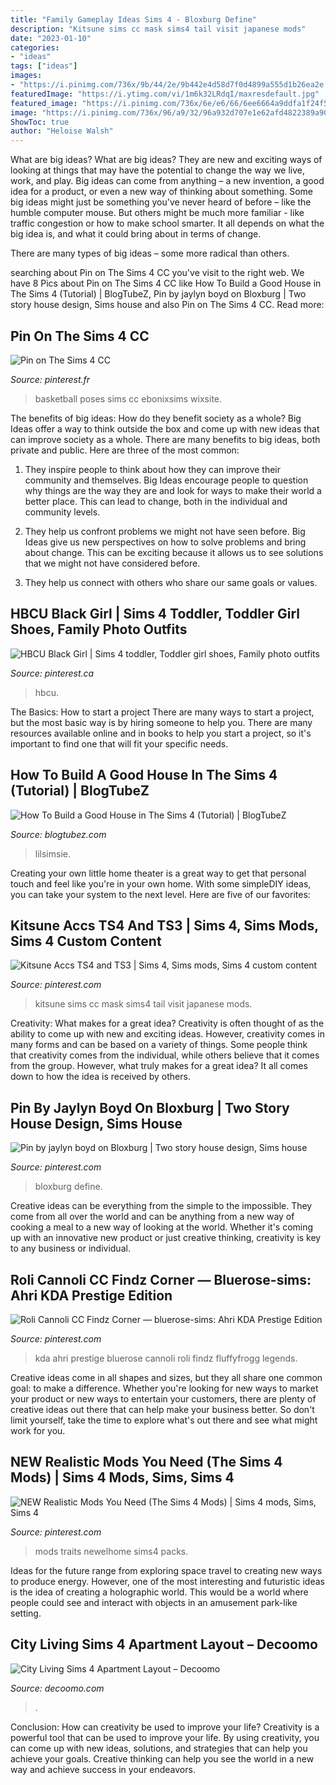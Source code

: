 ```yaml
---
title: "Family Gameplay Ideas Sims 4 - Bloxburg Define"
description: "Kitsune sims cc mask sims4 tail visit japanese mods"
date: "2023-01-10"
categories:
- "ideas"
tags: ["ideas"]
images:
- "https://i.pinimg.com/736x/9b/44/2e/9b442e4d58d7f0d4899a555d1b26ea2e.jpg"
featuredImage: "https://i.ytimg.com/vi/1m6k32LRdqI/maxresdefault.jpg"
featured_image: "https://i.pinimg.com/736x/6e/e6/66/6ee6664a9ddfa1f24f5958f49b0ea07c--basketball-poses.jpg"
image: "https://i.pinimg.com/736x/96/a9/32/96a932d707e1e62afd4822389a901d13.jpg"
ShowToc: true
author: "Heloise Walsh"
---
```



What are big ideas?
What are big ideas? They are new and exciting ways of looking at things that may have the potential to change the way we live, work, and play. Big ideas can come from anything – a new invention, a good idea for a product, or even a new way of thinking about something.
Some big ideas might just be something you've never heard of before – like the humble computer mouse. But others might be much more familiar - like traffic congestion or how to make school smarter. It all depends on what the big idea is, and what it could bring about in terms of change.

There are many types of big ideas – some more radical than others.

	

		
searching about Pin on The Sims 4 CC you've visit to the right web. We have 8 Pics about Pin on The Sims 4 CC like How To Build a Good House in The Sims 4 (Tutorial) | BlogTubeZ, Pin by jaylyn boyd on Bloxburg | Two story house design, Sims house and also Pin on The Sims 4 CC. Read more:
		
    
## Pin On The Sims 4 CC

<img loading=lazy src="https://i.pinimg.com/736x/6e/e6/66/6ee6664a9ddfa1f24f5958f49b0ea07c--basketball-poses.jpg" onerror="this.onerror=null;this.src='https://tse3.mm.bing.net/th?id=OIP.xTKqEc5_p3u4_9f677ZFBAHaGk&amp;pid=15.1';" alt="Pin on The Sims 4 CC">

_Source: pinterest.fr_

>basketball poses sims cc ebonixsims wixsite. 

	

The benefits of big ideas: How do they benefit society as a whole?
Big Ideas offer a way to think outside the box and come up with new ideas that can improve society as a whole. There are many benefits to big ideas, both private and public. Here are three of the most common: 
1) They inspire people to think about how they can improve their community and themselves. Big Ideas encourage people to question why things are the way they are and look for ways to make their world a better place. This can lead to change, both in the individual and community levels.

2) They help us confront problems we might not have seen before. Big Ideas give us new perspectives on how to solve problems and bring about change. This can be exciting because it allows us to see solutions that we might not have considered before.

3) They help us connect with others who share our same goals or values.

    
## HBCU Black Girl | Sims 4 Toddler, Toddler Girl Shoes, Family Photo Outfits

<img loading=lazy src="https://i.pinimg.com/736x/9b/44/2e/9b442e4d58d7f0d4899a555d1b26ea2e.jpg" onerror="this.onerror=null;this.src='https://tse4.mm.bing.net/th?id=OIP.yUA1a3LEXH6Jvbvdc8Jg_gHaLz&amp;pid=15.1';" alt="HBCU Black Girl | Sims 4 toddler, Toddler girl shoes, Family photo outfits">

_Source: pinterest.ca_

>hbcu. 

	

The Basics: How to start a project
There are many ways to start a project, but the most basic way is by hiring someone to help you. There are many resources available online and in books to help you start a project, so it's important to find one that will fit your specific needs.

    
## How To Build A Good House In The Sims 4 (Tutorial) | BlogTubeZ

<img loading=lazy src="https://i.ytimg.com/vi/1m6k32LRdqI/maxresdefault.jpg" onerror="this.onerror=null;this.src='https://tse2.mm.bing.net/th?id=OIP.VwwliFkkyPJXozbcZeTxSgHaEK&amp;pid=15.1';" alt="How To Build a Good House in The Sims 4 (Tutorial) | BlogTubeZ">

_Source: blogtubez.com_

>lilsimsie. 

	

Creating your own little home theater is a great way to get that personal touch and feel like you're in your own home. With some simpleDIY ideas, you can take your system to the next level. Here are five of our favorites: 

    
## Kitsune Accs TS4 And TS3 | Sims 4, Sims Mods, Sims 4 Custom Content

<img loading=lazy src="https://i.pinimg.com/736x/80/e7/a6/80e7a6ba629082676589b552116b173d.jpg" onerror="this.onerror=null;this.src='https://tse2.mm.bing.net/th?id=OIP.OYUG_oXtqUOZjjo-r4L0cgHaEo&amp;pid=15.1';" alt="Kitsune Accs TS4 and TS3 | Sims 4, Sims mods, Sims 4 custom content">

_Source: pinterest.com_

>kitsune sims cc mask sims4 tail visit japanese mods. 

	

Creativity: What makes for a great idea?
Creativity is often thought of as the ability to come up with new and exciting ideas. However, creativity comes in many forms and can be based on a variety of things. Some people think that creativity comes from the individual, while others believe that it comes from the group. However, what truly makes for a great idea? It all comes down to how the idea is received by others.

    
## Pin By Jaylyn Boyd On Bloxburg | Two Story House Design, Sims House

<img loading=lazy src="https://i.pinimg.com/736x/ac/b0/24/acb024809b2ac5dc52979c2bf5e10bd5.jpg" onerror="this.onerror=null;this.src='https://tse3.mm.bing.net/th?id=OIP.j-j9OTMN4OpEKUryRmg1fwHaHa&amp;pid=15.1';" alt="Pin by jaylyn boyd on Bloxburg | Two story house design, Sims house">

_Source: pinterest.com_

>bloxburg define. 

	

Creative ideas can be everything from the simple to the impossible. They come from all over the world and can be anything from a new way of cooking a meal to a new way of looking at the world. Whether it's coming up with an innovative new product or just creative thinking, creativity is key to any business or individual.

    
## Roli Cannoli CC Findz Corner — Bluerose-sims: Ahri KDA Prestige Edition

<img loading=lazy src="https://i.pinimg.com/736x/96/a9/32/96a932d707e1e62afd4822389a901d13.jpg" onerror="this.onerror=null;this.src='https://tse1.mm.bing.net/th?id=OIP.UN8-IlJPYEMBRxvnTv0pkQHaFj&amp;pid=15.1';" alt="Roli Cannoli CC Findz Corner — bluerose-sims: Ahri KDA Prestige Edition">

_Source: pinterest.com_

>kda ahri prestige bluerose cannoli roli findz fluffyfrogg legends. 

	

Creative ideas come in all shapes and sizes, but they all share one common goal: to make a difference. Whether you're looking for new ways to market your product or new ways to entertain your customers, there are plenty of creative ideas out there that can help make your business better. So don't limit yourself, take the time to explore what's out there and see what might work for you.

    
## NEW Realistic Mods You Need (The Sims 4 Mods) | Sims 4 Mods, Sims, Sims 4

<img loading=lazy src="https://i.pinimg.com/736x/5e/a3/ba/5ea3bad920afa41f0192612b0df581e0.jpg" onerror="this.onerror=null;this.src='https://tse3.mm.bing.net/th?id=OIP.q1P6R2tuP4gFB7fHBJPN9wHaLH&amp;pid=15.1';" alt="NEW Realistic Mods You Need (The Sims 4 Mods) | Sims 4 mods, Sims, Sims 4">

_Source: pinterest.com_

>mods traits newelhome sims4 packs. 

	

Ideas for the future range from exploring space travel to creating new ways to produce energy. However, one of the most interesting and futuristic ideas is the idea of creating a holographic world. This would be a world where people could see and interact with objects in an amusement park-like setting.

    
## City Living Sims 4 Apartment Layout – Decoomo

<img loading=lazy src="https://i.pinimg.com/originals/31/49/0a/31490a363ff916e625c233374b961679.png" onerror="this.onerror=null;this.src='https://tse2.mm.bing.net/th?id=OIP.Iq67EOxIIQpe-m6hLsM7_QHaEK&amp;pid=15.1';" alt="City Living Sims 4 Apartment Layout – Decoomo">

_Source: decoomo.com_

>. 

	

Conclusion: How can creativity be used to improve your life?
Creativity is a powerful tool that can be used to improve your life. By using creativity, you can come up with new ideas, solutions, and strategies that can help you achieve your goals. Creative thinking can help you see the world in a new way and achieve success in your endeavors.

